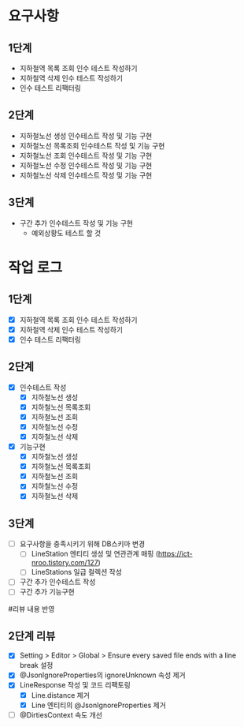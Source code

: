 # 요구사항 
## 1단계 
  - 지하철역 목록 조회 인수 테스트 작성하기
  - 지하철역 삭제 인수 테스트 작성하기
  - 인수 테스트 리팩터링
## 2단계
  - 지하철노선 생성 인수테스트 작성 및 기능 구현
  - 지하철노선 목록조회 인수테스트 작성 및 기능 구현
  - 지하철노선 조회 인수테스트 작성 및 기능 구현
  - 지하철노선 수정 인수테스트 작성 및 기능 구현
  - 지하철노선 삭제 인수테스트 작성 및 기능 구현
## 3단계
  - 구간 추가 인수테스트 작성 및 기능 구현
    - 예외상황도 테스트 할 것 

# 작업 로그 
## 1단계 
  - [X] 지하철역 목록 조회 인수 테스트 작성하기
  - [X] 지하철역 삭제 인수 테스트 작성하기
  - [X] 인수 테스트 리팩터링

## 2단계
  - [X] 인수테스트 작성
    - [X] 지하철노선 생성
    - [X] 지하철노선 목록조회
    - [X] 지하철노선 조회
    - [X] 지하철노선 수정
    - [X] 지하철노선 삭제

  - [X] 기능구현 
    - [X] 지하철노선 생성
    - [X] 지하철노선 목록조회
    - [X] 지하철노선 조회
    - [X] 지하철노선 수정
    - [X] 지하철노선 삭제
## 3단계
  - [ ] 요구사항을 충족시키기 위해 DB스키마 변경 
    - [ ] LineStation 엔티티 생성 및 연관관계 매핑 (https://ict-nroo.tistory.com/127)
    - [ ] LineStations 일급 컬렉션 작성 
  - [ ] 구간 추가 인수테스트 작성
  - [ ] 구간 추가 기능구현

#리뷰 내용 반영
## 2단계 리뷰
  - [X] Setting > Editor > Global > Ensure every saved file ends with a line break 설정
  - [X] @JsonIgnoreProperties의 ignoreUnknown 속성 제거 
  - [X] LineResponse 작성 및 코드 리팩토링
    - [X] Line.distance 제거
    - [X] Line 엔티티의 @JsonIgnoreProperties 제거
  - [ ] @DirtiesContext 속도 개선 
